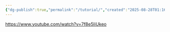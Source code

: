 ```yaml
---
{"dg-publish":true,"permalink":"/tutorial/","created":"2025-08-28T01:16:09.826+02:00","updated":"2025-08-28T01:16:37.788+02:00"}
---
```


https://www.youtube.com/watch?v=7f8e5IiUkeo